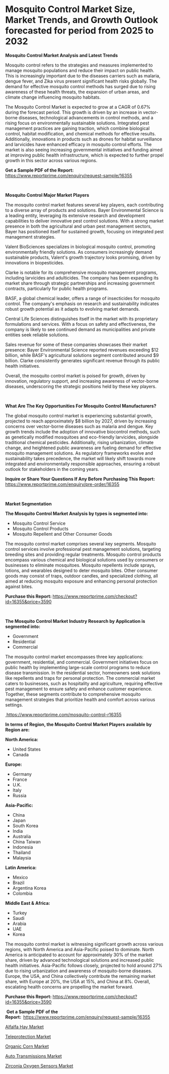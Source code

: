 <p><h1>Mosquito Control Market Size, Market Trends, and Growth Outlook forecasted for period from 2025 to 2032</h1></p><p><strong>Mosquito Control Market Analysis and Latest Trends</strong></p>
<p><p>Mosquito control refers to the strategies and measures implemented to manage mosquito populations and reduce their impact on public health. This is increasingly important due to the diseases carriers such as malaria, dengue fever, and Zika virus present significant health risks globally. The demand for effective mosquito control methods has surged due to rising awareness of these health threats, the expansion of urban areas, and climate change influencing mosquito habitats.</p><p>The Mosquito Control Market is expected to grow at a CAGR of 0.67% during the forecast period. This growth is driven by an increase in vector-borne diseases, technological advancements in control methods, and a rising focus on environmentally sustainable solutions. Integrated pest management practices are gaining traction, which combine biological control, habitat modification, and chemical methods for effective results. Additionally, innovations in products such as drones for habitat surveillance and larvicides have enhanced efficacy in mosquito control efforts. The market is also seeing increasing governmental initiatives and funding aimed at improving public health infrastructure, which is expected to further propel growth in this sector across various regions.</p></p>
<p><strong>Get a Sample PDF of the Report:&nbsp;</strong> <a href="https://www.reportprime.com/enquiry/request-sample/16355?utm_campaign=2194&utm_medium=2&utm_source=Github&utm_content=ia&utm_term=17032025&utm_id=mosquito-control">https://www.reportprime.com/enquiry/request-sample/16355</a></p>
<p>&nbsp;</p>
<p><strong>Mosquito Control Major Market Players</strong></p>
<p><p>The mosquito control market features several key players, each contributing to a diverse array of products and solutions. Bayer Environmental Science is a leading entity, leveraging its extensive research and development capabilities to deliver innovative pest control solutions. With a strong market presence in both the agricultural and urban pest management sectors, Bayer has positioned itself for sustained growth, focusing on integrated pest management strategies.</p><p>Valent BioSciences specializes in biological mosquito control, promoting environmentally friendly solutions. As consumers increasingly demand sustainable products, Valent's growth trajectory looks promising, driven by innovations in biopesticides.</p><p>Clarke is notable for its comprehensive mosquito management programs, including larvicides and adulticides. The company has been expanding its market share through strategic partnerships and increasing government contracts, particularly for public health programs.</p><p>BASF, a global chemical leader, offers a range of insecticides for mosquito control. The company's emphasis on research and sustainability indicates robust growth potential as it adapts to evolving market demands.</p><p>Central Life Sciences distinguishes itself in the market with its proprietary formulations and services. With a focus on safety and effectiveness, the company is likely to see continued demand as municipalities and private entities seek reliable solutions.</p><p>Sales revenue for some of these companies showcases their market presence: Bayer Environmental Science reported revenues exceeding $12 billion, while BASF's agricultural solutions segment contributed around $9 billion. Clarke consistently generates significant revenue through its public health initiatives.</p><p>Overall, the mosquito control market is poised for growth, driven by innovation, regulatory support, and increasing awareness of vector-borne diseases, underscoring the strategic positions held by these key players.</p></p>
<p>&nbsp;</p>
<p><strong>What Are The Key Opportunities For Mosquito Control Manufacturers?</strong></p>
<p><p>The global mosquito control market is experiencing substantial growth, projected to reach approximately $8 billion by 2027, driven by increasing concerns over vector-borne diseases such as malaria and dengue. Key growth trends include the adoption of innovative biocontrol methods, such as genetically modified mosquitoes and eco-friendly larvicides, alongside traditional chemical pesticides. Additionally, rising urbanization, climate change, and heightened public awareness are fueling demand for effective mosquito management solutions. As regulatory frameworks evolve and sustainability takes precedence, the market will likely shift towards more integrated and environmentally responsible approaches, ensuring a robust outlook for stakeholders in the coming years.</p></p>
<p><strong>Inquire or Share Your Questions If Any Before Purchasing This Report:</strong> <a href="https://www.reportprime.com/enquiry/pre-order/16355?utm_campaign=2194&utm_medium=2&utm_source=Github&utm_content=ia&utm_term=17032025&utm_id=mosquito-control">https://www.reportprime.com/enquiry/pre-order/16355</a></p>
<p>&nbsp;</p>
<p><strong>Market Segmentation</strong></p>
<p><strong>The Mosquito Control Market Analysis by types is segmented into:</strong></p>
<p><ul><li>Mosquito Control Service</li><li>Mosquito Control Products</li><li>Mosquito Repellent and Other Consumer Goods</li></ul></p>
<p><p>The mosquito control market comprises several key segments. Mosquito control services involve professional pest management solutions, targeting breeding sites and providing regular treatments. Mosquito control products encompass various chemical and biological solutions used by consumers or businesses to eliminate mosquitoes. Mosquito repellents include sprays, lotions, and wearables designed to deter mosquito bites. Other consumer goods may consist of traps, outdoor candles, and specialized clothing, all aimed at reducing mosquito exposure and enhancing personal protection against bites.</p></p>
<p><strong>Purchase this Report:&nbsp;</strong><a href="https://www.reportprime.com/checkout?id=16355&price=3590&utm_campaign=2194&utm_medium=2&utm_source=Github&utm_content=ia&utm_term=17032025&utm_id=mosquito-control">https://www.reportprime.com/checkout?id=16355&price=3590</a></p>
<p>&nbsp;</p>
<p><strong>The Mosquito Control Market Industry Research by Application is segmented into:</strong></p>
<p><ul><li>Government</li><li>Residential</li><li>Commercial</li></ul></p>
<p><p>The mosquito control market encompasses three key applications: government, residential, and commercial. Government initiatives focus on public health by implementing large-scale control programs to reduce disease transmission. In the residential sector, homeowners seek solutions like repellents and traps for personal protection. The commercial market caters to businesses, such as hospitality and agriculture, requiring effective pest management to ensure safety and enhance customer experience. Together, these segments contribute to comprehensive mosquito management strategies that prioritize health and comfort across various settings.</p></p>
<p><a href="https://www.reportprime.com/mosquito-control-r16355?utm_campaign=2194&utm_medium=2&utm_source=Github&utm_content=ia&utm_term=17032025&utm_id=mosquito-control">&nbsp;https://www.reportprime.com/mosquito-control-r16355</a></p>
<p><strong>In terms of Region, the Mosquito Control Market Players available by Region are:</strong></p>
<p>
    <p> <strong> North America: </strong>
        <ul>
            <li>United States</li>
            <li>Canada</li>
        </ul>
        </p> 
    <p> <strong> Europe: </strong>
        <ul>
            <li>Germany</li>
            <li>France</li>
            <li>U.K.</li>
            <li>Italy</li>
            <li>Russia</li>
        </ul>
        </p> 
    <p> <strong> Asia-Pacific: </strong>
        <ul>
            <li>China</li>
            <li>Japan</li>
            <li>South Korea</li>
            <li>India</li>
            <li>Australia</li>
            <li>China Taiwan</li>
            <li>Indonesia</li>
            <li>Thailand</li>
            <li>Malaysia</li>
        </ul>
        </p> 
    <p> <strong> Latin America: </strong>
        <ul>
            <li>Mexico</li>
            <li>Brazil</li>
            <li>Argentina Korea</li>
            <li>Colombia</li>
        </ul>
        </p> 
    <p> <strong> Middle East & Africa: </strong>
        <ul>
            <li>Turkey</li>
            <li>Saudi</li>
            <li>Arabia</li>
            <li>UAE</li>
            <li>Korea</li>
        </ul>
    </p>
    </p>
<p><p>The mosquito control market is witnessing significant growth across various regions, with North America and Asia-Pacific poised to dominate. North America is anticipated to account for approximately 30% of the market share, driven by advanced technological solutions and increased public health initiatives. Asia-Pacific follows closely, projected to hold around 27% due to rising urbanization and awareness of mosquito-borne diseases. Europe, the USA, and China collectively contribute the remaining market share, with Europe at 20%, the USA at 15%, and China at 8%. Overall, escalating health concerns are propelling the market forward.</p></p>
<p><strong>Purchase this Report: </strong><a href="https://www.reportprime.com/checkout?id=16355&price=3590&utm_campaign=2194&utm_medium=2&utm_source=Github&utm_content=ia&utm_term=17032025&utm_id=mosquito-control">https://www.reportprime.com/checkout?id=16355&price=3590</a></p>
<p>&nbsp;<strong>Get a Sample PDF of the Report:&nbsp;&nbsp;</strong><a href="https://www.reportprime.com/enquiry/request-sample/16355?utm_campaign=2194&utm_medium=2&utm_source=Github&utm_content=ia&utm_term=17032025&utm_id=mosquito-control">https://www.reportprime.com/enquiry/request-sample/16355</a></p>
<p><strong></strong></p>
<p><p><a href="https://github.com/bettysbozer/Market-Research-Report-List-1/blob/main/alfalfa-hay-market.md?utm_campaign=2194&utm_medium=2&utm_source=Github&utm_content=ia&utm_term=17032025&utm_id=mosquito-control">Alfalfa Hay Market</a></p><p><a href="https://www.linkedin.com/pulse/market-trends-teleprotection-industry-size-share-projected-ppzoc?utm_campaign=2194&utm_medium=2&utm_source=Github&utm_content=ia&utm_term=17032025&utm_id=mosquito-control">Teleprotection Market</a></p><p><a href="https://github.com/safurdorthu8/Market-Research-Report-List-1/blob/main/organic-corn-market.md?utm_campaign=2194&utm_medium=2&utm_source=Github&utm_content=ia&utm_term=17032025&utm_id=mosquito-control">Organic Corn Market</a></p><p><a href="https://www.linkedin.com/pulse/latest-trends-applications-growth-forecast-global-nn7uc?utm_campaign=2194&utm_medium=2&utm_source=Github&utm_content=ia&utm_term=17032025&utm_id=mosquito-control">Auto Transmissions Market</a></p><p><a href="https://www.linkedin.com/pulse/zirconia-oxygen-sensors-market-outlook-report-insights-growth-ju4oc?utm_campaign=2194&utm_medium=2&utm_source=Github&utm_content=ia&utm_term=17032025&utm_id=mosquito-control">Zirconia Oxygen Sensors Market</a></p></p>